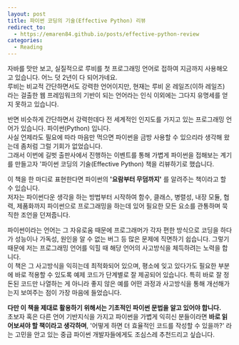 ```yaml
---
layout: post
title: 파이썬 코딩의 기술(Effective Python) 리뷰
redirect_to:
  - https://emaren84.github.io/posts/effective-python-review
categories:
  - Reading
---
```


자바를 맛만 보고, 실질적으로 루비를 첫 프로그래밍 언어로 접하여 지금까지 사용해오고 있습니다. 어느 덧 2년이 다 되어가네요.  
루비는 비교적 간단하면서도 강력한 언어이지만, 현재는 루비 온 레일즈(이하 레일즈) 라는 걸출한 웹 프레임워크의 기반이 되는 언어라는 인식 이외에는 그다지 유명세를 얻지 못하고 있습니다.

반면 비슷하게 간단하면서 강력한데다 전 세계적인 인지도를 가지고 있는 프로그래밍 언어가 있습니다. 파이썬(Python) 입니다.  
사실 언제라도 필요에 따라 마음만 먹으면 파이썬을 금방 사용할 수 있으리라 생각해 왔는데 좀처럼 그럴 기회가 없었습니다.  
그래서 이번에 길벗 출판사에서 진행하는 이벤트를 통해 가볍게 파이썬을 접해보는 계기를 만들고자 '파이썬 코딩의 기술(Effective Python) 책을 리뷰하기로 했습니다.

이 책을 한 마디로 표현한다면 파이썬의 **'요람부터 무덤까지'** 를 알려주는 책이라고 할 수 있습니다.  
저자는 파이썬다운 생각을 하는 방법부터 시작하여 함수, 클래스, 병렬성, 내장 모듈, 협력, 제품화까지 파이썬으로 프로그래밍을 하는데 있어 필요한 모든 요소를 관통하며 묵직한 조언을 던져줍니다. 

파이썬이라는 언어는 그 자유로움 때문에 프로그래머가 각자 편한 방식으로 코딩을 하다가 성능이나 가독성, 원인을 알 수 없는 버그 등 많은 문제에 직면하기 쉽습니다. 그렇기 때문에 저는 프로그래밍 언어를 익힐 때 해당 언어의 사고방식을 체득하려는 노력을 합니다.  
이 책은 그 사고방식을 익히는데 최적화되어 있으며, 평소에 잊고 있다가도 필요한 부분에 바로 적용할 수 있도록 예제 코드가 단계별로 잘 제공되어 있습니다. 특히 바로 잘 정돈된 코드만 나열하는 게 아니라 좋지 않은 예를 어떤 과정과 사고방식을 통해 개선해가는지 보여주는 점이 가장 마음에 들었습니다.

**다만 이 책을 제대로 활용하기 위해서는 기초적인 파이썬 문법을 알고 있어야 합니다.**  
초보자 혹은 다른 언어 기반지식을 가지고 파이썬을 가볍게 익히신 분들이라면 **바로 읽어보셔야 할 책이라고 생각하며**, '어떻게 하면 더 효율적인 코드를 작성할 수 있을까?' 라는 고민을 안고 있는 중급 파이썬 개발자들에게도 조심스레 추천드리고 싶습니다.
